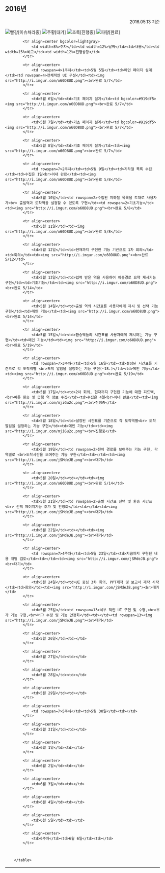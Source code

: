 2016년
------------------------
<p align=right>2016.05.13 기준</p>
<img src="http://i.imgur.com/rYY8YtZ.png">빨강[이슈처리중]
<img src="http://i.imgur.com/jSMdeJB.png">주황[대기]
<img src="http://i.imgur.com/mjiGu2c.png">초록[진행중]
<img src="http://i.imgur.com/o60D8UD.png">파랑[완료]
<table border=1 cellspacing=0 cellpadding=5>
			
			<tr align=center bgcolor=lightgray>
				<td width=8%>주차</td><td width=12%>날짜</td><td>내용</td><td width=15%>비고</td><td width=12%>진행상황</td>
			</tr>
			
			<tr align=center>
				<td rowspan=4>1주차</td><td>5월 5일</td><td>메인 페이지 설계</td><td rowspan=4>전체적인 UI 구성</td><td><img src="http://i.imgur.com/o60D8UD.png"><br>완료 5/7</td>
			</tr>
			
			<tr align=center>
				<td>5월 6일</td><td>기초 페이지 설계</td><td bgcolor=#919df5><img src="http://i.imgur.com/o60D8UD.png"><br>완료 5/7</td>
			</tr>
			
			<tr align=center>
				<td>5월 7일</td><td>기초 페이지 설계</td><td bgcolor=#919df5><img src="http://i.imgur.com/o60D8UD.png"><br>완료 5/7</td>
			</tr>
			
			<tr align=center>
				<td>5월 8일</td><td>기초 페이지 설계</td><td><img src="http://i.imgur.com/o60D8UD.png"><br>완료 5/7</td>
			</tr>
			
			<tr align=center>
				<td rowspan=7>2주차</td><td>5월 9일</td><td>지하철 목록 수집</td><td>수집은 1일<br>이내 완료</td><td><img src="http://i.imgur.com/o60D8UD.png"><br>완료 5/8</td>
			</tr>
			
			<tr align=center>
				<td>5월 10일</td><td rowspan=2>수집된 지하철 목록을 토대로 사용자가<br> 출발역과 도착역을 설정할 수 있도록 구현</td><td rowspan=2>기초기능</td><td><img src="http://i.imgur.com/o60D8UD.png"><br>완료 5/8</td>
			</tr>
			
			<tr align=center>
				<td>5월 11일</td><td><img src="http://i.imgur.com/o60D8UD.png"><br>완료 5/8</td>
			</tr>
			
			<tr align=center>
				<td>5월 12일</td><td>현재까지 구현한 기능 기반으로 1차 회의</td><td>회의</td><td><img src="http://i.imgur.com/o60D8UD.png"><br>완료 5/12</td>
			</tr>
			
			<tr align=center>
				<td>5월 13일</td><td>입력 받은 역을 사용하여 이동경로 요약 제시기능 구현</td><td>기초기능</td><td><img src="http://i.imgur.com/o60D8UD.png"><br>완료 5/14</td>
			</tr>
			
			<tr align=center>
				<td>5월 14일</td><td>출발 역의 시간표를 사용자에게 제시 및 선택 기능 구현</td><td>메인 기능</td><td><img src="http://i.imgur.com/o60D8UD.png"><br>완료 5/14</td>
			</tr>
			
			<tr align=center>
				<td>5월 15일</td><td>환승역들의 시간표를 사용자에게 제시하는 기능 구현</td><td>메인 기능</td><td><img src="http://i.imgur.com/o60D8UD.png"><br>완료 5/19</td>
			</tr>
			
			<tr align=center>
				<td rowspan=7>3주차</td><td>5월 16일</td><td>설정된 시간표를 기준으로 각 도착역별 <br>도착 알림을 설정하는 기능 구현(~18.)</td><td>메인 기능</td><td><img src="http://i.imgur.com/o60D8UD.png"><br>완료 5/19</td>
			</tr>
			
			<tr align=center>
				<td>5월 17일</td><td>2차 회의, 현재까지 구현된 기능에 대한 피드백,<br>빠른 환승 및 급행 역 정보 수집</td><td>수집은 4일<br>이내 완료</td><td><img src="http://i.imgur.com/mjiGu2c.png"><br>진행중</td>
			</tr>
			
			<tr align=center>
				<td>5월 18일</td><td>설정된 시간표를 기준으로 각 도착역별<br> 도착 알림을 설정하는 기능 구현</td><td>메인 기능</td><td><img src="http://i.imgur.com/mjiGu2c.png"><br>진행중</td>
			</tr>
			
			<tr align=center>
				<td>5월 19일</td><td rowspan=2>전체 경로를 보여주는 기능 구현, 각 역별로 <br>도착시간을 보여주는 기능 구현</td><td></td><td><img src="http://i.imgur.com/jSMdeJB.png"><br>대기</td>
			</tr>
			
			<tr align=center>
				<td>5월 20일</td><td></td><td><img src="http://i.imgur.com/o60D8UD.png"><br>완료 5/14</td>
			</tr>
			
			<tr align=center>
				<td>5월 21일</td><td rowspan=2>출발 시간표 선택 및 환승 시간표<br> 선택 페이지기능 추가 및 안정화</td><td></td><td><img src="http://i.imgur.com/jSMdeJB.png"><br>대기</td>
			</tr>
			
			<tr align=center>
				<td>5월 22일</td><td></td><td><img src="http://i.imgur.com/jSMdeJB.png"><br>대기</td>
			</tr>
			
			<tr align=center>
				<td rowspan=7>4주차</td><td>5월 23일</td><td>지금까지 구현된 내용 개별 검토</td><td></td><td><img src="http://i.imgur.com/jSMdeJB.png"><br>대기</td>
			</tr>
			
			<tr align=center>
				<td>5월 24일</td><td>UI 중심 3차 회의, PPT제작 및 보고서 제작 시작</td><td>회의</td><td><img src="http://i.imgur.com/jSMdeJB.png"><br>대기</td>
			</tr>
			
			<tr align=center>
				<td>5월 25일</td><td rowspan=13>세부 적인 UI 구현 및 수정,<br>부가 기능 구현,<br>버그 수정 및 기능 안정화</td><td></td><td rowspan=13><img src="http://i.imgur.com/jSMdeJB.png"><br>대기</td>
			</tr>
			
			<tr align=center>
				<td>5월 26일</td><td></td>
			</tr>
			
			<tr align=center>
				<td>5월 27일</td><td></td>
			</tr>
			
			<tr align=center>
				<td>5월 28일</td><td></td>
			</tr>
			
			<tr align=center>
				<td>5월 29일</td><td></td>
			</tr>
			
			<tr align=center>
				<td rowspan=7>5주차</td><td>5월 30일</td><td></td>
			</tr>
			
			<tr align=center>
				<td>5월 31일</td><td></td>
			</tr>
			
			<tr align=center>
				<td>6월 1일</td><td></td>
			</tr>
			
			<tr align=center>
				<td>6월 2일</td><td></td>
			</tr>
			
			<tr align=center>
				<td>6월 3일</td><td></td>
			</tr>
			
			<tr align=center>
				<td>6월 4일</td><td></td>
			</tr>
			
			<tr align=center>
				<td>6월 5일</td><td></td>
			</tr>
			
			<tr align=center>
				<td>6주차</td><td>6월 6일</td><td></td>
			</tr>
			
			
			
		</table>
